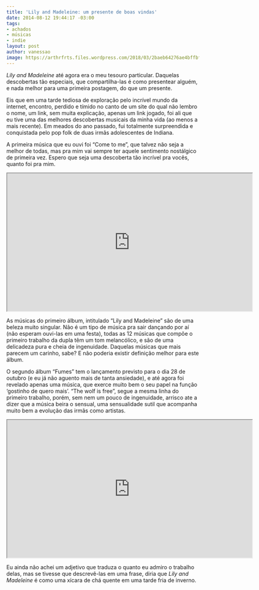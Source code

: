 ```yaml
---
title: 'Lily and Madeleine: um presente de boas vindas'
date: 2014-08-12 19:44:17 -03:00
tags:
- achados
- músicas
- indie
layout: post
author: vanessao
image: https://arthrfrts.files.wordpress.com/2018/03/2baeb64276ae4bffbf47887a7e75f66f.jpg
---
```


_Lily and Madeleine_ até agora era o meu tesouro particular. Daquelas descobertas tão especiais, que compartilha-las é como presentear alguém, e nada melhor para uma primeira postagem, do que um presente.

Eis que em uma tarde tediosa de exploração pelo incrível mundo da internet, encontro, perdido e tímido no canto de um site do qual não lembro o nome, um link, sem muita explicação, apenas um link jogado, foi ali que eu tive uma das melhores descobertas musicais da minha vida (ao menos a mais recente). Em meados do ano passado, fui totalmente surpreendida e conquistada pelo pop folk de duas irmãs adolescentes de Indiana.

A primeira música que eu ouvi foi “Come to me”, que talvez não seja a melhor de todas, mas pra mim vai sempre ter aquele sentimento nostálgico de primeira vez. Espero que seja uma descoberta tão incrível pra vocês, quanto foi pra mim.

<iframe width="640" height="360" src="https://www.youtube-nocookie.com/embed/q3Wm5pV30tc"  allow="autoplay; encrypted-media" allowfullscreen></iframe>

As músicas do primeiro álbum, intitulado “Lily and Madeleine” são de uma beleza muito singular. Não é um tipo de música pra sair dançando por aí (não esperam ouvi-las em uma festa), todas as 12 músicas que compõe o primeiro trabalho da dupla têm um tom melancólico, e são de uma delicadeza pura e cheia de ingenuidade. Daquelas músicas que mais parecem um carinho, sabe? E não poderia existir definição melhor para este álbum.

O segundo álbum “Fumes” tem o lançamento previsto para o dia 28 de outubro (e eu já não aguento mais de tanta ansiedade), e até agora foi revelado apenas uma música, que exerce muito bem o seu papel na função ‘gostinho de quero mais’. “The wolf is free”, segue a mesma linha do primeiro trabalho, porém, sem nem um pouco de ingenuidade, arrisco ate a dizer que a música beira o sensual, uma sensualidade sutil que acompanha muito bem a evolução das irmãs como artistas.

<iframe width="640" height="360" src="https://www.youtube-nocookie.com/embed/iStHZStfWqM"  allow="autoplay; encrypted-media" allowfullscreen></iframe>

Eu ainda não achei um adjetivo que traduza o quanto eu admiro o trabalho delas, mas se tivesse que descrevê-las em uma frase, diria que _Lily and Madeleine_ é como uma xícara de chá quente em uma tarde fria de inverno.
